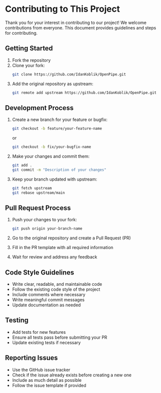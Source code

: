 # Contributing to This Project

Thank you for your interest in contributing to our project! We welcome contributions from everyone. This document provides guidelines and steps for contributing.

## Getting Started

1. Fork the repository
2. Clone your fork:
   ```bash
   git clone https://github.com/IdanKoblik/OpenPipe.git
   ```
3. Add the original repository as upstream:
   ```bash
   git remote add upstream https://github.com/IdanKoblik/OpenPipe.git
   ```

## Development Process

1. Create a new branch for your feature or bugfix:
   ```bash
   git checkout -b feature/your-feature-name
   ```
   or
   ```bash
   git checkout -b fix/your-bugfix-name
   ```

2. Make your changes and commit them:
   ```bash
   git add .
   git commit -m "Description of your changes"
   ```

3. Keep your branch updated with upstream:
   ```bash
   git fetch upstream
   git rebase upstream/main
   ```

## Pull Request Process

1. Push your changes to your fork:
   ```bash
   git push origin your-branch-name
   ```

2. Go to the original repository and create a Pull Request (PR)
3. Fill in the PR template with all required information
4. Wait for review and address any feedback

## Code Style Guidelines

- Write clear, readable, and maintainable code
- Follow the existing code style of the project
- Include comments where necessary
- Write meaningful commit messages
- Update documentation as needed

## Testing

- Add tests for new features
- Ensure all tests pass before submitting your PR
- Update existing tests if necessary

## Reporting Issues

- Use the GitHub issue tracker
- Check if the issue already exists before creating a new one
- Include as much detail as possible
- Follow the issue template if provided

